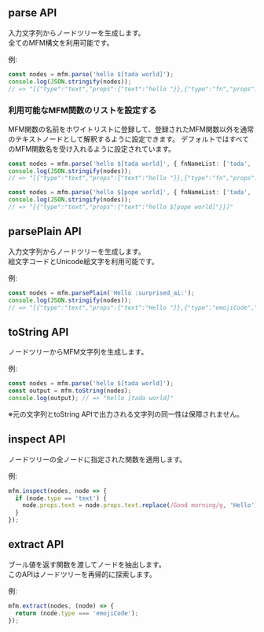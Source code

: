 ## parse API
入力文字列からノードツリーを生成します。  
全てのMFM構文を利用可能です。  

例:  
```ts
const nodes = mfm.parse('hello $[tada world]');
console.log(JSON.stringify(nodes));
// => "[{"type":"text","props":{"text":"hello "}},{"type":"fn","props":{"name":"tada","args":{}},"children":[{"type":"text","props":{"text":"world"}}]}]"
```

### 利用可能なMFM関数のリストを設定する
MFM関数の名前をホワイトリストに登録して、登録されたMFM関数以外を通常のテキストノードとして解釈するように設定できます。
デフォルトではすべてのMFM関数名を受け入れるように設定されています。

```ts
const nodes = mfm.parse('hello $[tada world]', { fnNameList: ['tada', 'spin'] });
console.log(JSON.stringify(nodes));
// => "[{"type":"text","props":{"text":"hello "}},{"type":"fn","props":{"name":"tada","args":{}},"children":[{"type":"text","props":{"text":"world"}}]}]"
```

```ts
const nodes = mfm.parse('hello $[pope world]', { fnNameList: ['tada', 'spin'] });
console.log(JSON.stringify(nodes));
// => "[{"type":"text","props":{"text":"hello $[pope world]"}}]"
```

## parsePlain API
入力文字列からノードツリーを生成します。  
絵文字コードとUnicode絵文字を利用可能です。  

例:  
```ts
const nodes = mfm.parsePlain('Hello :surprised_ai:');
console.log(JSON.stringify(nodes));
// => "[{"type":"text","props":{"text":"Hello "}},{"type":"emojiCode","props":{"name":"surprised_ai"}}]"
```

## toString API
ノードツリーからMFM文字列を生成します。

例:  
```ts
const nodes = mfm.parse('hello $[tada world]');
const output = mfm.toString(nodes);
console.log(output); // => "hello [tada world]"
```
※元の文字列とtoString APIで出力される文字列の同一性は保障されません。

## inspect API
ノードツリーの全ノードに指定された関数を適用します。  

例:  
```ts
mfm.inspect(nodes, node => {
  if (node.type == 'text') {
    node.props.text = node.props.text.replace(/Good morning/g, 'Hello');
  }
});
```

## extract API
ブール値を返す関数を渡してノードを抽出します。  
このAPIはノードツリーを再帰的に探索します。  

例:  
```ts
mfm.extract(nodes, (node) => {
  return (node.type === 'emojiCode');
});
```
